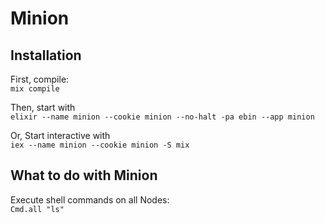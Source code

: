 # Minion

## Installation

First, compile:  
`mix compile`

Then, start with  
`elixir --name minion --cookie minion --no-halt -pa ebin --app minion`

Or, Start interactive with  
`iex --name minion --cookie minion -S mix`

## What to do with Minion

Execute shell commands on all Nodes:  
`Cmd.all "ls"`